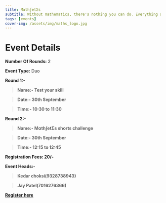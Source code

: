 ```yaml
---
title: Mαth∫etΣs
subtitle: Without mathematics, there's nothing you can do. Everything around you is numbers.
tags: [events]
cover-img: /assets/img/maths_logo.jpg
---
```



# Event Details

**Number Of Rounds:** 2

**Event Type:** Duo

**Round 1:-**

   > **Name:- Test your skill**
  
   > **Date:- 30th September**
  
   > **Time:- 10:30 to 11:30**

**Round 2:-**
  
   > **Name:- Mαth∫etΣs shorts challenge**
  
   > **Date:- 30th September**
  
   > **Time:- 12:15 to 12:45**

**Registration Fees: 20/-**

**Event Heads:-**

   > **Kedar choksi(9328738943)**
   
   > **Jay Patel(7016276366)**

**[Register here](https://forms.gle/ykzL36jwnAkd5QsA8)**
